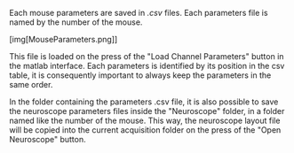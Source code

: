 Each mouse parameters are saved in _.csv_ files. Each parameters file is named by the number of the mouse.

[img[MouseParameters.png]]

This file is loaded on the press of the "Load Channel Parameters" button in the matlab interface.
Each parameters is identified by its position in the csv table, it is consequently important to always keep the parameters in the same order.

In the folder containing the parameters .csv file, it is also possible to save the neuroscope parameters files inside the "Neuroscope" folder, in a folder named like the number of the mouse. This way, the neuroscope layout file will be copied into the current acquisition folder on the press of the "Open Neuroscope" button.
